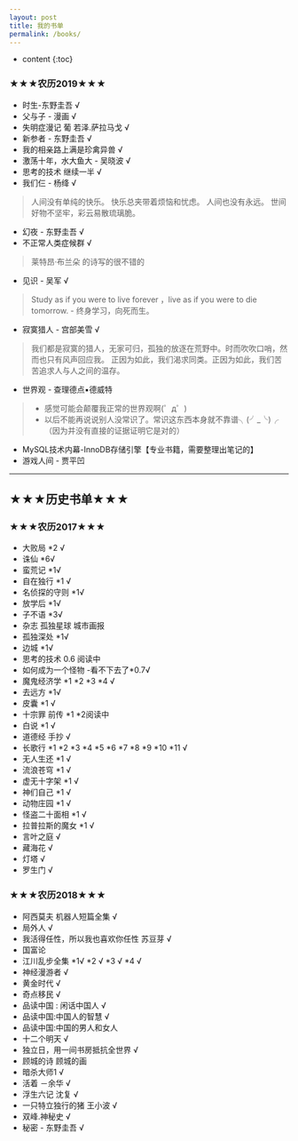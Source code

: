 ```yaml
---
layout: post
title: 我的书单
permalink: /books/
---
```


* content
{:toc}



### ★★★农历2019★★★
* 时生-东野圭吾 √
* 父与子 - 漫画  √ 
* 失明症漫记 葡 若泽.萨拉马戈  √
* 新参者 - 东野圭吾 √
* 我的相亲路上满是珍禽异兽  √
* 激荡十年，水大鱼大  - 吴晓波 √
* 思考的技术 继续一半 √
* 我们仨 - 杨绛 √
 > 人间没有单纯的快乐。
 > 快乐总夹带着烦恼和忧虑。
 > 人间也没有永远。
 > 世间好物不坚牢，彩云易散琉璃脆。
* 幻夜 - 东野圭吾 √
* 不正常人类症候群 √
 > 莱特昂·布兰朵 的诗写的很不错的
* 见识  -   吴军 √
> Study as if you were to live forever ，live as if you were to die tomorrow. - 终身学习，向死而生。
* 寂寞猎人 - 宫部美雪 √
> 我们都是寂寞的猎人，无家可归，孤独的放逐在荒野中。时而吹吹口哨，然而也只有风声回应我。 
> 正因为如此，我们渴求同类。正因为如此，我们苦苦追求人与人之间的温存。
* 世界观 - 查理德点▪德威特 
> * 感觉可能会颠覆我正常的世界观啊(゜д゜)
> * 以后不能再说说别人没常识了。常识这东西本身就不靠谱╮(╯_╰)╭ （因为并没有直接的证据证明它是对的）
* MySQL技术内幕-InnoDB存储引擎【专业书籍，需要整理出笔记的】
* 游戏人间 - 贾平凹


---
##  ★★★历史书单★★★
### ★★★农历2017★★★
* 大败局 *2 √
* 诛仙 *6√
* 蛮荒记 *1√
* 自在独行 *1 √
* 名侦探的守则 *1√
* 放学后 *1√
* 子不语 *3√
* 杂志 孤独星球 城市画报
* 孤独深处  *1√
* 边城  *1√
* 思考的技术  0.6 阅读中
* 如何成为一个怪物 -看不下去了*0.7√
* 魔鬼经济学 *1 *2 *3  *4 √
* 去远方 *1√
* 皮囊 *1  √
* 十宗罪  前传 *1  *2阅读中
* 白说 *1 √
*  道德经 手抄  √
* 长歌行 *1 *2 *3 *4 *5 *6 *7 *8 *9 *10 *11 √
* 无人生还 *1 √
* 流浪苍穹 *1 √
* 虚无十字架 *1 √
* 神们自己 *1 √
* 动物庄园 *1 √
* 怪盗二十面相 *1 √
* 拉普拉斯的魔女 *1 √
* 言叶之庭 √
* 藏海花 √
* 灯塔  √
* 罗生门 √

### ★★★农历2018★★★
* 阿西莫夫 机器人短篇全集  √
* 局外人 √
* 我活得任性，所以我也喜欢你任性 苏豆芽 √
* 国富论
* 江川乱步全集 *1√  *2 √ *3 √ *4 √ 
* 神经漫游者 √
* 黄金时代 √
* 奇点移民 √
* 品读中国 : 闲话中国人  √
* 品读中国:中国人的智慧 √
* 品读中国:中国的男人和女人  
* 十二个明天 √
* 独立日，用一间书房抵抗全世界  √
* 顾城的诗 顾城的画  
* 暗杀大师1 √
* 活着 －余华 √
* 浮生六记 沈复 √
* 一只特立独行的猪 王小波 √
* 双峰.神秘史  √ 
* 秘密 - 东野圭吾  √

